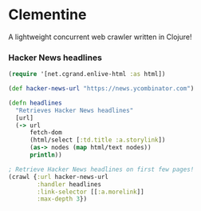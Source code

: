 # Clementine

A lightweight concurrent web crawler written in Clojure!

### Hacker News headlines
```clojure
(require '[net.cgrand.enlive-html :as html])

(def hacker-news-url "https://news.ycombinator.com")

(defn headlines
  "Retrieves Hacker News headlines"
  [url]
  (-> url
      fetch-dom
      (html/select [:td.title :a.storylink])
      (as-> nodes (map html/text nodes))
      println))

; Retrieve Hacker News headlines on first few pages!
(crawl {:url hacker-news-url
        :handler headlines
        :link-selector [[:a.morelink]]
        :max-depth 3})
```
